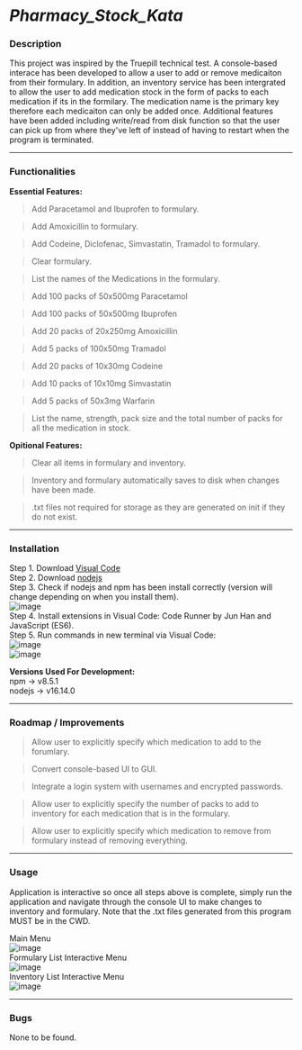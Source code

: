 # _Pharmacy_Stock_Kata_

### Description  
This project was inspired by the Truepill technical test. A console-based interace has been developed to allow a user to add or remove medicaiton from their formulary. In addition, an inventory service has been intergrated to allow the user to add medication stock in the form of packs to each medication if its in the formilary. The medication name is the primary key therefore each medicaiton can only be added once. Additional features have been added including write/read from disk function so that the user can pick up from where they've left of instead of having to restart when the program is terminated.  

---
### Functionalities  
**Essential Features:**
> Add Paracetamol and Ibuprofen to formulary.

> Add Amoxicillin to formulary.

> Add Codeine, Diclofenac, Simvastatin, Tramadol to formulary.

> Clear formulary.

> List the names of the Medications in the formulary.

> Add 100 packs of 50x500mg Paracetamol

> Add 100 packs of 50x500mg Ibuprofen

> Add 20 packs of 20x250mg Amoxicillin

> Add 5 packs of 100x50mg Tramadol

> Add 20 packs of 10x30mg Codeine

> Add 10 packs of 10x10mg Simvastatin

> Add 5 packs of 50x3mg Warfarin

> List the name, strength, pack size and the total number of packs for all the medication in stock.  


**Opitional Features:**
> Clear all items in formulary and inventory.

> Inventory and formulary automatically saves to disk when changes have been made.

> .txt files not required for storage as they are generated on init if they do not exist.


---
### Installation  

Step 1. Download [Visual Code](https://code.visualstudio.com)  
Step 2. Download [nodejs](https://nodejs.org/en/download)  
Step 3. Check if nodejs and npm has been install correctly (version will change depending on when you install them).  
![image](https://user-images.githubusercontent.com/43963470/155549632-9a6af5c2-ed16-466e-ba89-b6fbbe1dc6ab.png)  
Step 4. Install extensions in Visual Code: Code Runner by Jun Han and JavaScript (ES6).  
Step 5. Run commands in new terminal via Visual Code:  
![image](https://user-images.githubusercontent.com/43963470/155550411-22d46559-3914-42c4-9a48-db77aea8f6d4.png)  
![image](https://user-images.githubusercontent.com/43963470/155550768-ec5844b0-3400-49b0-b62d-da32eccbe110.png)   
  
**Versions Used For Development:**  
npm -> v8.5.1  
nodejs -> v16.14.0  


---
### Roadmap / Improvements
> Allow user to explicitly specify which medication to add to the forumlary.

> Convert console-based UI to GUI.

> Integrate a login system with usernames and encrypted passwords.

> Allow user to explicitly specify the number of packs to add to inventory for each medication that is in the formulary.  

>  Allow user to explicitly specify which medication to remove from formulary instead of removing everything.  

---
### Usage  
Application is interactive so once all steps above is complete, simply run the application and navigate through the console UI to make changes to inventory and formulary. Note that the .txt files generated from this program MUST be in the CWD.  
  
Main Menu  
![image](https://user-images.githubusercontent.com/43963470/155552249-48a1a060-2e2d-4003-9f12-87ec2897c95b.png)  
Formulary List Interactive Menu  
![image](https://user-images.githubusercontent.com/43963470/155552316-4bd6c9da-3fe1-4479-8b6a-c09cc8441e0b.png)  
Inventory List Interactive Menu  
![image](https://user-images.githubusercontent.com/43963470/155552393-3050dd98-27e8-4310-a0ce-d79fa770ac77.png)

---
### Bugs  
None to be found.

